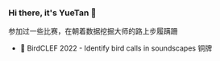 ### Hi there, it's YueTan 👋
参加过一些比赛，在朝着数据挖掘大师的路上步履蹒跚
- 🥉 BirdCLEF 2022 - Identify bird calls in soundscapes 铜牌

